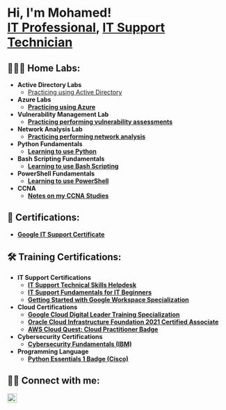 <h1>Hi, I'm Mohamed! <br/><a href="https://github.com/A0005">IT Professional</a>, <a href="http://www.linkedin.com/in/mohamedxmohamud">IT Support Technician</a>

<h2>👨🏽‍💻 Home Labs:</h2>

- <b>Active Directory Labs</b>
  - [Practicing using Active Directory](https://github.com/A0005/Active-Directory-Labs) <b>
- <b>Azure Labs</b>
  - [Practicing using Azure](https://github.com/A0005/Azure-Labs) <b>
- <b>Vulnerability Management Lab</b>
  - [Practicing performing vulnerability assessments](https://github.com/A0005/Vulnerability-Management-Lab) <b>
- <b>Network Analysis Lab</b>
  - [Practicing performing network analysis](https://github.com/A0005/Network-Analysis-Lab) <b>
- <b>Python Fundamentals</b>
  - [Learning to use Python](https://github.com/A0005/Python-Fundamentals) <b>
- <b>Bash Scripting Fundamentals</b>
  - [Learning to use Bash Scripting ](https://github.com/A0005/Bash-Scripting-Fundamentals) <b>
- <b>PowerShell Fundamentals</b>
  - [Learning to use PowerShell ](https://github.com/A0005/PowerShell-Fundamentals) <b>
- <b>CCNA</b>
  - [Notes on my CCNA Studies](https://github.com/A0005/CCNA) <b>

<h2>📄 Certifications:</h2>

- [Google IT Support Certificate](https://www.coursera.org/account/accomplishments/professional-cert/9UC2KC33JACV)


<h2>🛠️ Training Certifications:</h2>

- <b>IT Support Certifications</b>
   - [IT Support Technical Skills Helpdesk](https://www.udemy.com/certificate/UC-7ee1011f-966a-4881-ba12-b2feda987c75/)
   - [IT Support Fundamentals for IT Beginners](https://www.udemy.com/certificate/UC-d0784a97-c4ba-479f-9ad4-de1b505f0a1d/)
   - [Getting Started with Google Workspace Specialization](https://www.coursera.org/account/accomplishments/specialization/R5CSRLVDE66A)
- <b>Cloud Certifications</b>   
  - [Google Cloud Digital Leader Training Specialization](https://www.coursera.org/account/accomplishments/professional-cert/D894FPSKTQWQ)
  - [Oracle Cloud Infrastructure Foundation 2021 Certified Associate](https://catalog-education.oracle.com/pls/certview/sharebadge?id=1E53B73E8AC988BAF0EAD1FCC957884B99547210FF1AA853587D1D2036C9061B)
  - [AWS Cloud Quest: Cloud Practitioner Badge](https://www.credly.com/badges/e4eadf55-bbb1-49de-b8b6-dd9308a81753/linked_in_profile)
- <b>Cybersecurity Certifications</b>
  - [Cybersecurity Fundamentals (IBM)](https://www.credly.com/badges/4f3b9224-0ecb-490c-acc4-956fb664da26/linked_in_profile)
- <b>Programming Language</b>
  - [Python Essentials 1 Badge (Cisco) ](https://www.credly.com/badges/2b5e4f31-61d4-4a66-b350-4800eea1a1c9/linked_in_profile)
  
<h2> 🤳🏽 Connect with me:</h2>

[<img align="left" alt="Mohamed Mohamud | LinkedIn" width="22px" src="https://cdn.jsdelivr.net/npm/simple-icons@v3/icons/linkedin.svg" />][linkedin]

[linkedin]: http://www.linkedin.com/in/mohamedxmohamud

<!--


Here are some ideas to get you started:

- 🔭 I’m currently working on ...
- 🌱 I’m currently learning ...
- 👯 I’m looking to collaborate on ...
- 🤔 I’m looking for help with ...
- 💬 Ask me about ...
- 📫 How to reach me: ...
- 😄 Pronouns: ...
- ⚡ Fun fact: ...
-->
